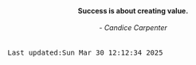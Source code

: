 
<div align="center"><b><span>Success is about creating value.</span></b><br><br><i> - Candice Carpenter</i></div>
<br><br><kbd>Last updated:Sun Mar 30 12:12:34 2025</kbd>